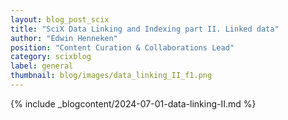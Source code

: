 ```yaml
---
layout: blog_post_scix
title: "SciX Data Linking and Indexing part II. Linked data"
author: "Edwin Henneken"
position: "Content Curation & Collaborations Lead"
category: scixblog
label: general
thumbnail: blog/images/data_linking_II_f1.png
---
```


{% include _blogcontent/2024-07-01-data-linking-II.md %}
